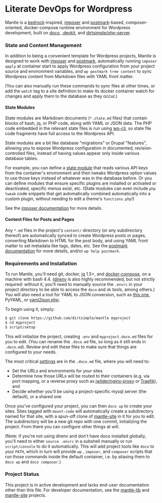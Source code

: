 # Literate DevOps for Wordpress

Mantle is a [bedrock](https://github.com/roots/bedrock)-inspired, [imposer](https://github.com/dirtsimple/imposer) and [postmark](https://github.com/dirtsimple/postmark)-based, composer-oriented, docker-compose runtime environment for Wordpress development, built on [doco](https://github.com/bashup/doco), [.devkit](https://github.com/bashup/.devkit), and [dirtsimple/php-server](https://github.com/dirtsimple/php-server).

### State and Content Management

In addition to being a convenient template for Wordpress projects, Mantle is designed to work with [imposer](https://github.com/dirtsimple/imposer)  and [postmark](https://github.com/dirtsimple/postmark), automatically running `imposer apply` at container start to apply Wordpress configuration from your project source and environment variables, and `wp postmark tree content` to sync Wordpress content from Markdown files with YAML front matter.

(You can also manually run these commands to sync files at other times, or add the `watch` tag to a site definition to make its docker container watch for changes and apply them to the database as they occur.)

#### State Modules

State modules are Markdown documents (`*.state.md` files) that contain blocks of bash, jq, or PHP code, along with YAML or JSON data.  The PHP code embedded in the relevant state files is run using [wp-cli](https://wp-cli.org/), so state file code fragments have full access to the Wordpress API.

State modules are a bit like database "migrations" or Drupal "features", allowing you to expose Wordpress configuration in documented, revision-controlled files, instead of having values appear only inside various database tables.

For example, you can define a [state module](https://github.com/dirtsimple/imposer#how-state-modules-work) that reads various API keys from the container's environment and then tweaks Wordpress option values to use those keys instead of whatever was in the database before.  Or you can define modules that ensure specific plugins are installed or activated or deactivated, specific menus exist, etc.  (State modules can even include `php tweak` code snippets that get automatically combined automatically into a custom plugin, without needing to edit a theme's `functions.php`!)

See the [imposer documentation](https://github.com/dirtsimple/imposer) for more details.

#### Content Files for Posts and Pages

Any `*.md` files in the project's `content/` directory (or any subdirectory thereof) are automatically synced to create Wordpress posts or pages, converting Markdown to HTML for the post body, and using YAML front matter to set metadata like tags, dates, etc.  See the [postmark documentation](https://github.com/dirtsimple/postmark) for more details, and/or `wp help postmark`.

### Requirements and Installation

To run Mantle, you'll need git, docker, [jq](https://stedolan.github.io/jq/) 1.5+, and [docker-compose](https://docs.docker.com/compose/), on a machine with bash 4.4.  ([direnv](https://direnv.net/) is also highly recommended, but not strictly required: without it, you'll need to manually source the `.envrc` in your project directory to be able to access the `doco` and `dk` tools, among others.)  You will also need a tool for YAML to JSON conversion, such as [this one](https://github.com/bronze1man/yaml2json), PyYAML, or [yaml2json.php](https://packagist.org/packages/dirtsimple/yaml2json).

To begin using it, simply:

```bash
$ git clone https://github.com/dirtsimple/mantle myproject
$ cd myproject
$ script/setup
```

This will initialize the project, creating `.env` and `myproject.doco.md` files for you to edit.  (You can rename the `.doco.md` file, so long as it still ends in `.doco.md`).  Review and edit these files to make sure that things are configured to your needs.

The most critical [settings](https://github.com/dirtsimple/mantle-lib/blob/master/share/sample-config.md) are in the `.doco.md` file, where you will need to:

* Set the URLs and environments for your sites
* Determine how those URLs will be routed to their containers (e.g. via port mapping, or a reverse proxy such as [jwilder/nginx-proxy](https://github.com/jwilder/nginx-proxy) or [Traefik](https://docs.traefik.io/)), and
* Decide whether you'll be using a project-specific mysql server (the default), or a shared one

Once you've configured your project, you can then `doco up` to create your sites.  Sites tagged with `mount-code` will automatically create a subdirectory named for that site, with a spun-off clone of [mantle-site](https://github.com/dirtsimple/mantle-site) in it for you to edit.  The subdirectory will be a new git repo with one commit, initializing the project.  From there you can configure other things at will.

(Note: if you're not using direnv and don't have doco installed globally, you'll need to either `source .envrc` in a subshell manually or run `script/console` to do it automatically.  This will add project tools like `doco` to your `PATH`, which in turn will provide `wp` , `imposer`, and `composer` scripts that run those commands inside the default container, i.e. by aliasing them to `doco wp` and `doco composer`.)

### Project Status

This project is in active development and lacks end-user documentation other than this file.  For developer documentation, see the [mantle-lib](https://github.com/dirtsimple/mantle-lib) and [mantle-site](https://github.com/dirtsimple/mantle-site) projects.